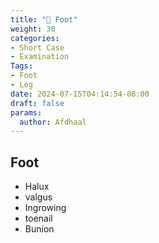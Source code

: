 ```yaml
---
title: "👠 Foot"
weight: 30
categories: 
- Short Case
- Examination
Tags:
- Foot
- Leg
date: 2024-07-15T04:14:54-08:00
draft: false
params:
  author: Afdhaal
---
```


## Foot
- Halux 
- valgus 
- Ingrowing 
- toenail 
- Bunion